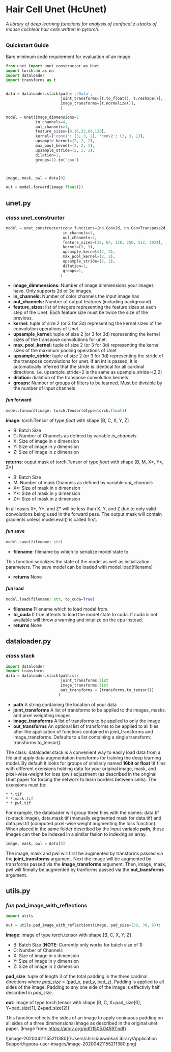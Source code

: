 # Hair Cell Unet (HcUnet)
###### A library of deep learning functions for analysis of confocal z-stacks of mouse cochlear hair cells written in pytorch.

### Quickstart Guide
Bare minimum code requirement for evaluation of an image. 
```python
from unet import unet_constructor as Unet
import torch.nn as nn
import dataloader
import transforms as t


data = dataloader.stack(path='./Data',
                        joint_transforms=[t.to_float(), t.reshape()],
                        image_transforms=[t.normalize()],
                        )

model = Unet(image_dimmensions=2
             in_channels=4,
             out_channels=1,
             feature_sizes=[8,16,32,64,128],
             kernel={'conv1': (3, 3, 2), 'conv2': (3, 3, 1)},
             upsample_kernel=(2, 2, 2),
             max_pool_kernel=(2, 2, 1),
             upsample_stride=(2, 2, 1),
             dilation=1,
             groups=1).to('cpu')



image, mask, pwl = data[0]

out = model.forward(image.float())
```




## **unet.py**

### _class_ **unet_constructor**
```python
model = unet_constructor(conv_functions=(nn.Conv2d, nn.ConvTranspose2d, nn.MaxPool2d, nn.BatchNorm3d),
                         in_channels=3,
                         out_channels=2,
                         feature_sizes=[32, 64, 128, 256, 512, 1024],
                         kernel=(3, 3),
                         upsample_kernel=(2, 2),
                         max_pool_kernel=(2, 2),
                         upsample_stride=(2, 2),
                         dilation=1,
                         groups=1,
                        )
```
* **image_dimmensions:** Number of image dimmensions your images have. Only supports 2d or 3d images. 
* **in_channels:** Number of color channels the input image has 
* **out_channels:** Number of output features (including background)
* **feature_sizes:** list of integers representing the feature sizes at each step of the Unet. Each feature size must be twice the size of the previous. 
* **kernel:** tuple of size 2 (or 3 for 3d) representing the kernel sizes of the convolution operations of Unet
* **upsample_kernel:** tuple of size 2 (or 3 for 3d) representing the kernel sizes of the transpose convolutions for unet.
* **max_pool_kernel:** tuple of size 2 (or 3 for 3d) representing the kernel sizes of the maximum pooling operations of Unet
* **upsample_stride:** tuple of size 2 (or 3 for 3d) representing the stride of the transpose convolutions for unet. If an int is passed, it is automatically inferred that the stride is identical for all cardinal directions. i.e. upsample_stride=2 is the same as upample_stride=(2,2)
* **dilation:** dialation of the transpose convolution kernels
* **groups:** Number of groups of filters to be learned. Must be divisible by the number of input channels
#### _fun_ **forward**
```python
model.forward(image: torch.Tensor(dtype=torch.float))
```
**image**: torch.Tensor of type _float_ with shape [B, C, X, Y, Z] 
* B: Batch Size
* C: Number of Channels as defined by variable _in_channels_
* X: Size of image in x dimension
* Y: Size of image in y dimension
* Z: Size of image in z dimension

**returns**: ouput mask of torch.Tensor of type _float_ with shape [B, M, X*, Y*, Z*]
* B: Batch Size
* M: Number of mask Channels as defined by variable _out_channels_
* X*: Size of mask in x dimension
* Y*: Size of mask in y dimension
* Z*: Size of mask in z dimension

In all cases X*, Y*, and Z* will be less than X, Y, and Z due to only valid convolutions being used in the forward pass. The output mask will contain gradients unless model.eval() is called first. 

#### _fun_ **save**
```python
model.save(filename: str)
```
* **filename**: filename by which to serialize model state to

This function serializes the state of the model as well as initialization parameters. The save model can be loaded with model.load(filename)
* **returns** None

#### _fun_ **load**
```python
model.load(filename: str, to_cuda=True)
```
* **filename** Filename which to load model from. 
* **to_cuda** If true attemts to load the model state to cuda. If cuda is not available will throw a warning and initalize on the cpu instead. 
* **returns** None

## **dataloader.py**

### _class_ **stack**

```python
import dataloader
import transforms
data = dataloader.stack(path:str
                        joint_transforms:list
                       	image_transforms:list
                        out_transforms = [transforms.to_tensor()]
                       )
```



* **path** A string containing the location of your data
* **joint_transforms** A list of transforms to be applied to the images, masks, and pixel weighting images
* **image_transforms** A list of transforms to be applied to only the image
* **out_transforms** An optional list of transforms to be applied to all files after the application of functions contained in joint_transforms and image_transforms. Defaults to a list containing a single transform: transforms.to_tensor(). 

The class: dataloader.stack is a convenient way to easily load data from a file and apply data augmentation transforms for training the deep learning model. By default it looks for groups of similarly named **16bit or float** tif files with different exensions holding data for your original image, mask, and pixel-wise-weight for loss (pwl) adjustment (as described in the original Unet paper for forcing the network to learn borders between cells). The exensions must be:

	* *.tif
	* *.mask.tif
	* *.pwl.tif

For example, the dataloader will group three files with the names: data.tif (z-stack image), data.mask.tif (manually segmented mask for data.tif) and data.pwl.tif (computed pixel-wise weight augmenting the loss function). When placed in the same folder described by the input variable **path**, these images can then be indexed in a similar fasion to indexing an array. 

```python
image, mask, pwl = data[0]
```

The image, mask and pwl will first be augmented by transforms passed via the **joint_transforms** argument. Next the image will be augmented by transforms passed via the **image_transforms** argument. Then, image, mask, pwl will finnally be augmented by tranforms passed via the **out_transforms** argument. 

## **utils.py**

### _fun_ pad_image_with_reflections

```python
import utils

out = utils.pad_image_with_reflections(image, pad_size=(30, 30, 6)):
```

**image**: image of type torch.tensor with shape [B, C, X, Y, Z]

* B: Batch Size (**NOTE**: Currently only works for batch size of 1)
* C: Number of Channels
* X: Size of image in x dimension
* Y: Size of image in y dimension
* Z: Size of image in z dimension

**pad_size**: tuple of length 3 of the total padding in the three cardinal directions where _pad_size_ = (pad_x, pad_y, pad_z). Padding is applied to all sides of the image. Padding to any one side of the image is effectivly half described in _pad_size_. 

**out**: image of type torch.tensor with shape  [B, C, X+pad_size[0], Y+pad_size[1], Z+pad_size[2]]

This function reflects the sides of an image to apply coninuous padding on all sides of a three dimmensional image as described in the original unet paper. (Image from: https://arxiv.org/pdf/1505.04597.pdf)

![image-20200421155211380](/Users/chrisbuswinka/Library/Application Support/typora-user-images/image-20200421155211380.png)

